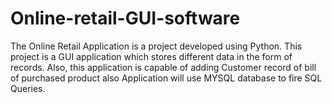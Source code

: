 # Online-retail-GUI-software

The Online Retail Application is a  project developed using Python. 
This project is a GUI application which stores different data in the form of records. 
Also, this application is capable of adding Customer record of bill of purchased product 
also Application will use MYSQL database to fire SQL Queries. 
